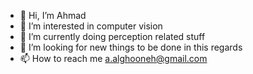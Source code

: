 - 👋 Hi, I’m Ahmad
- 👀 I’m interested in computer vision
- 🌱 I’m currently doing perception related stuff
- 💞️ I’m looking for new things to be done in this regards
- 📫 How to reach me a.alghooneh@gmail.com

<!---
aalghooneh/aalghooneh is a ✨ special ✨ repository because its `README.md` (this file) appears on your GitHub profile.
You can click the Preview link to take a look at your changes.
--->
